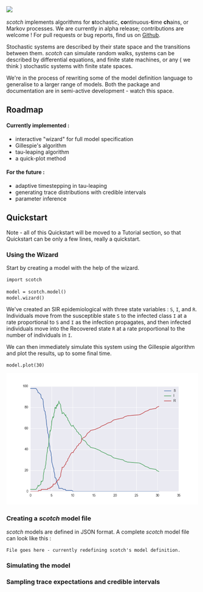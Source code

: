 <img src="https://raw.githubusercontent.com/QCaudron/scotch/master/docs/logo.jpg" style="width: 200px;" />

_scotch_ implements algorithms for **s**tochastic, **co**ntinuous-**t**ime **ch**ains, or 
Markov processes. We are currently in alpha release; contributions are welcome ! For pull 
requests or bug reports, find us on [Github](http://qcaudron.github.io/scotch). 

Stochastic systems are described by their state space and the transitions between them. _scotch_ 
can simulate random walks, systems can be described by differential equations, 
and finite state machines, or any ( we think ) stochastic systems with finite state spaces.

We're in the process of rewriting some of the model definition language to generalise to a 
larger range of models. Both the package and documentation are in semi-active development - watch this space.






## Roadmap

#### Currently implemented :

- interactive "wizard" for full model specification
- Gillespie's algorithm
- tau-leaping algorithm
- a quick-plot method


#### For the future :

- adaptive timestepping in tau-leaping
- generating trace distributions with credible intervals
- parameter inference





## Quickstart

Note - all of this Quickstart will be moved to a Tutorial section, so that Quickstart can be 
only a few lines, really a quickstart.



### Using the Wizard

Start by creating a model with the help of the wizard.

```
import scotch

model = scotch.model()
model.wizard()
```

We've created an SIR epidemiological with three state variables : `S`, `I`, and `R`. Individuals 
move from the susceptible state `S` to the infected class `I` at a rate proportional to `S` and 
`I` as the infection propagates, and then infected individuals move into the Recovered state `R` 
at a rate proportional to the number of individuals in `I`. 

We can then immediately simulate this system using the Gillespie algorithm and plot the results, 
up to some final time.

```
model.plot(30)
```

![SIR model simulated using Gillespie algorithm](tutorial/sir.png)



### Creating a _scotch_ model file

_scotch_ models are defined in JSON format. A complete _scotch_ model file can look like this :
```
File goes here - currently redefining scotch's model definition.
```




### Simulating the model


### Sampling trace expectations and credible intervals



